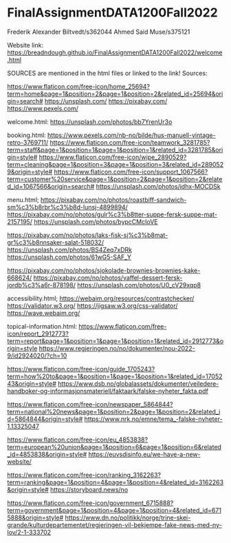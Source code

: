 # FinalAssignmentDATA1200Fall2022

Frederik Alexander Biltvedt/s362044 Ahmed Said Muse/s375121

Website link: https://breadndough.github.io/FinalAssignmentDATA1200Fall2022/welcome.html


SOURCES are mentioned in the html files or linked to the link!
Sources:

https://www.flaticon.com/free-icon/home_25694?term=home&page=1&position=2&page=1&position=2&related_id=25694&origin=search#
https://unsplash.com/
https://pixabay.com/
https://www.pexels.com/

welcome.html:
https://unsplash.com/photos/bb7YrenUr3o

booking.html:
https://www.pexels.com/nb-no/bilde/hus-manuell-vintage-retro-3769711/
https://www.flaticon.com/free-icon/teamwork_3281785?term=staff&page=1&position=1&page=1&position=1&related_id=3281785&origin=style#
https://www.flaticon.com/free-icon/wipe_2890529?term=cleaning&page=1&position=3&page=1&position=3&related_id=2890529&origin=style#
https://www.flaticon.com/free-icon/support_1067566?term=customer%20service&page=1&position=2&page=1&position=2&related_id=1067566&origin=search#
https://unsplash.com/photos/idhx-MOCDSk


menu.html;
https://pixabay.com/no/photos/roastbiff-sandwich-sm%c3%b8rbr%c3%b8d-lunsj-4899894/
https://pixabay.com/no/photos/gulr%c3%b8tter-suppe-fersk-suppe-mat-2157195/
https://unsplash.com/photos/bypcCMcIoVE

https://pixabay.com/no/photos/laks-fisk-sj%c3%b8mat-gr%c3%b8nnsaker-salat-518032/
https://unsplash.com/photos/BS4Zeq7xDRk
https://unsplash.com/photos/61wG5-SAF_Y

https://pixabay.com/no/photos/sjokolade-brownies-brownies-kake-668624/
https://pixabay.com/no/photos/vaffel-dessert-fersk-jordb%c3%a6r-878198/
https://unsplash.com/photos/U0_cV29xqp8

accessibility.html;
https://webaim.org/resources/contrastchecker/
https://validator.w3.org/
https://jigsaw.w3.org/css-validator/
https://wave.webaim.org/

topical-information.html:
https://www.flaticon.com/free-icon/report_2912773?term=report&page=1&position=1&page=1&position=1&related_id=2912773&origin=style
https://www.regjeringen.no/no/dokumenter/nou-2022-9/id2924020/?ch=10

https://www.flaticon.com/free-icon/guide_1705243?term=how%20to&page=1&position=1&page=1&position=1&related_id=1705243&origin=style#
https://www.dsb.no/globalassets/dokumenter/veiledere-handboker-og-informasjonsmateriell/faktaark/falske-nyheter_fakta.pdf

https://www.flaticon.com/free-icon/newspaper_5864844?term=national%20news&page=1&position=2&page=1&position=2&related_id=5864844&origin=style#
https://www.nrk.no/emne/tema_-falske-nyheter-1.13325047

https://www.flaticon.com/free-icon/eu_4853838?term=european%20union&page=1&position=6&page=1&position=6&related_id=4853838&origin=style#
https://euvsdisinfo.eu/we-have-a-new-website/

https://www.flaticon.com/free-icon/ranking_3162263?term=ranking&page=1&position=4&page=1&position=4&related_id=3162263&origin=style#
https://storyboard.news/no

https://www.flaticon.com/free-icon/government_6715888?term=government&page=1&position=4&page=1&position=4&related_id=6715888&origin=style#
https://www.dn.no/politikk/norge/trine-skei-grande/kulturdepartementet/regjeringen-vil-bekjempe-fake-news-med-ny-lov/2-1-333702
